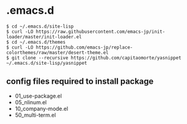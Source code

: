 # .emacs.d

    $ cd ~/.emacs.d/site-lisp
    $ curl -LO https://raw.githubusercontent.com/emacs-jp/init-loader/master/init-loader.el
    $ cd ~/.emacs.d/themes
    $ curl -LO https://github.com/emacs-jp/replace-colorthemes/raw/master/desert-theme.el
    $ git clone --recursive https://github.com/capitaomorte/yasnippet ~/.emacs.d/site-lisp/yasnippet
    
## config files required to install package
- 01_use-package.el
- 05_nlinum.el
- 10_company-mode.el
- 50_multi-term.el
